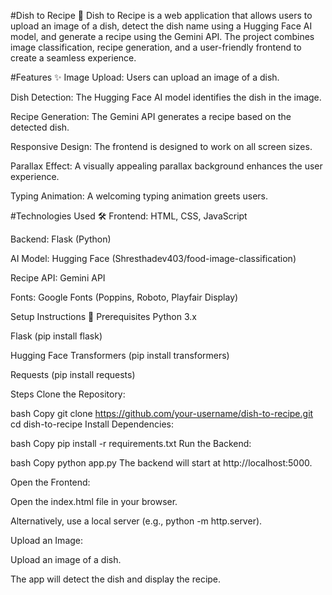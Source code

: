 #Dish to Recipe 🍴
Dish to Recipe is a web application that allows users to upload an image of a dish, detect the dish name using a Hugging Face AI model, and generate a recipe using the Gemini API. The project combines image classification, recipe generation, and a user-friendly frontend to create a seamless experience.

#Features ✨
Image Upload: Users can upload an image of a dish.

Dish Detection: The Hugging Face AI model identifies the dish in the image.

Recipe Generation: The Gemini API generates a recipe based on the detected dish.

Responsive Design: The frontend is designed to work on all screen sizes.

Parallax Effect: A visually appealing parallax background enhances the user experience.

Typing Animation: A welcoming typing animation greets users.

#Technologies Used 🛠️
Frontend: HTML, CSS, JavaScript

Backend: Flask (Python)

AI Model: Hugging Face (Shresthadev403/food-image-classification)

Recipe API: Gemini API

Fonts: Google Fonts (Poppins, Roboto, Playfair Display)

Setup Instructions 🚀
Prerequisites
Python 3.x

Flask (pip install flask)

Hugging Face Transformers (pip install transformers)

Requests (pip install requests)

Steps
Clone the Repository:

bash
Copy
git clone https://github.com/your-username/dish-to-recipe.git
cd dish-to-recipe
Install Dependencies:

bash
Copy
pip install -r requirements.txt
Run the Backend:

bash
Copy
python app.py
The backend will start at http://localhost:5000.

Open the Frontend:

Open the index.html file in your browser.

Alternatively, use a local server (e.g., python -m http.server).

Upload an Image:

Upload an image of a dish.

The app will detect the dish and display the recipe.

